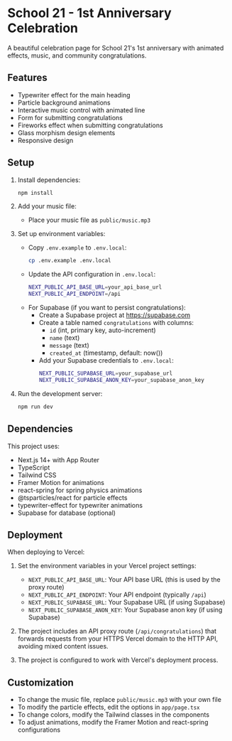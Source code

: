 # School 21 - 1st Anniversary Celebration

A beautiful celebration page for School 21's 1st anniversary with animated effects, music, and community congratulations.

## Features

- Typewriter effect for the main heading
- Particle background animations
- Interactive music control with animated line
- Form for submitting congratulations
- Fireworks effect when submitting congratulations
- Glass morphism design elements
- Responsive design

## Setup

1. Install dependencies:
   ```bash
   npm install
   ```

2. Add your music file:
   - Place your music file as `public/music.mp3`

3. Set up environment variables:
   - Copy `.env.example` to `.env.local`:
     ```bash
     cp .env.example .env.local
     ```
   - Update the API configuration in `.env.local`:
     ```bash
     NEXT_PUBLIC_API_BASE_URL=your_api_base_url
     NEXT_PUBLIC_API_ENDPOINT=/api
     ```
   - For Supabase (if you want to persist congratulations):
     - Create a Supabase project at https://supabase.com
     - Create a table named `congratulations` with columns:
       - `id` (int, primary key, auto-increment)
       - `name` (text)
       - `message` (text)
       - `created_at` (timestamp, default: now())
     - Add your Supabase credentials to `.env.local`:
       ```bash
       NEXT_PUBLIC_SUPABASE_URL=your_supabase_url
       NEXT_PUBLIC_SUPABASE_ANON_KEY=your_supabase_anon_key
       ```

4. Run the development server:
   ```bash
   npm run dev
   ```

## Dependencies

This project uses:
- Next.js 14+ with App Router
- TypeScript
- Tailwind CSS
- Framer Motion for animations
- react-spring for spring physics animations
- @tsparticles/react for particle effects
- typewriter-effect for typewriter animations
- Supabase for database (optional)

## Deployment

When deploying to Vercel:
1. Set the environment variables in your Vercel project settings:
   - `NEXT_PUBLIC_API_BASE_URL`: Your API base URL (this is used by the proxy route)
   - `NEXT_PUBLIC_API_ENDPOINT`: Your API endpoint (typically `/api`)
   - `NEXT_PUBLIC_SUPABASE_URL`: Your Supabase URL (if using Supabase)
   - `NEXT_PUBLIC_SUPABASE_ANON_KEY`: Your Supabase anon key (if using Supabase)

2. The project includes an API proxy route (`/api/congratulations`) that forwards requests from your HTTPS Vercel domain to the HTTP API, avoiding mixed content issues.

3. The project is configured to work with Vercel's deployment process.

## Customization

- To change the music file, replace `public/music.mp3` with your own file
- To modify the particle effects, edit the options in `app/page.tsx`
- To change colors, modify the Tailwind classes in the components
- To adjust animations, modify the Framer Motion and react-spring configurations
